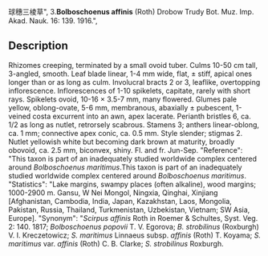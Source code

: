 球穗三棱草",
3.**Bolboschoenus affinis** (Roth) Drobow Trudy Bot. Muz. Imp. Akad. Nauk. 16: 139. 1916.",

## Description
Rhizomes creeping, terminated by a small ovoid tuber. Culms 10-50 cm tall, 3-angled, smooth. Leaf blade linear, 1-4 mm wide, flat, ± stiff, apical ones longer than or as long as culm. Involucral bracts 2 or 3, leaflike, overtopping inflorescence. Inflorescences of 1-10 spikelets, capitate, rarely with short rays. Spikelets ovoid, 10-16 × 3.5-7 mm, many flowered. Glumes pale yellow, oblong-ovate, 5-6 mm, membranous, abaxially ± pubescent, 1-veined costa excurrent into an awn, apex lacerate. Perianth bristles 6, ca. 1/2 as long as nutlet, retrorsely scabrous. Stamens 3; anthers linear-oblong, ca. 1 mm; connective apex conic, ca. 0.5 mm. Style slender; stigmas 2. Nutlet yellowish white but becoming dark brown at maturity, broadly obovoid, ca. 2.5 mm, biconvex, shiny. Fl. and fr. Jun-Sep.
  "Reference": "This taxon is part of an inadequately studied worldwide complex centered around *Bolboschoenus maritimus*.This taxon is part of an inadequately studied worldwide complex centered around *Bolboschoenus maritimus*.
  "Statistics": "Lake margins, swampy places (often alkaline), wood margins; 1000-2900 m. Gansu, W Nei Mongol, Ningxia, Qinghai, Xinjiang [Afghanistan, Cambodia, India, Japan, Kazakhstan, Laos, Mongolia, Pakistan, Russia, Thailand, Turkmenistan, Uzbekistan, Vietnam; SW Asia, Europe].
  "Synonym": "*Scirpus affinis* Roth in Roemer &amp; Schultes, Syst. Veg. 2: 140. 1817; *Bolboschoenus popovii* T. V. Egorova; *B. strobilinus* (Roxburgh) V. I. Kreczetowicz; *S. maritimus* Linnaeus subsp. *affinis* (Roth) T. Koyama; *S. maritimus* var. *affinis* (Roth) C. B. Clarke; *S. strobilinus* Roxburgh.
